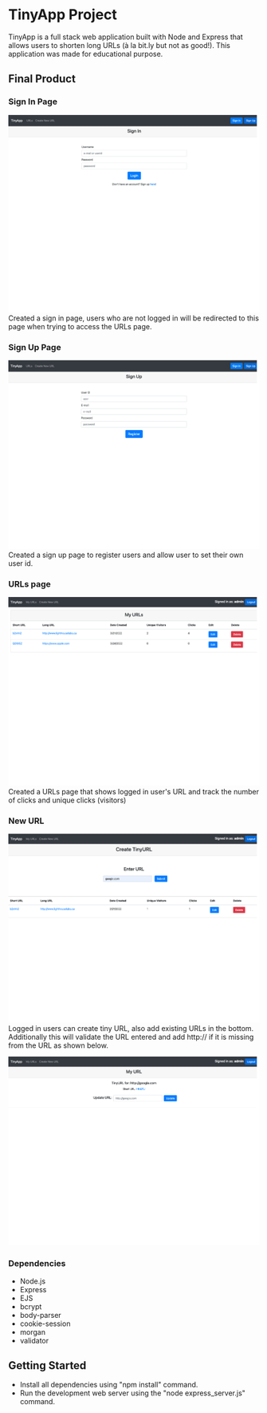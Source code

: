 # TinyApp Project
TinyApp is a full stack web application built with Node and Express that allows users to shorten long URLs (à la bit.ly but not as good!). This application was made for educational purpose.

## Final Product
### Sign In Page
!["Sign in page for TinyApp"](https://github.com/amuliawijaya23/tinyapp/blob/main/docs/tinyapp_signin.png?raw=true)
Created a sign in page, users who are not logged in will be redirected to this page when trying to access the URLs page.

### Sign Up Page
!["Sign Up page for TinyApp"](https://github.com/amuliawijaya23/tinyapp/blob/main/docs/tinyapp_register.png?raw=true)
Created a sign up page to register users and allow user to set their own user id.

### URLs page
!["TinyApp URLs page"](https://github.com/amuliawijaya23/tinyapp/blob/main/docs/tinyapp_urls_new.png?raw=true)
Created a URLs page that shows logged in user's URL and track the number of clicks and unique clicks (visitors)

### New URL
!["TinyApp Create New URL"](https://github.com/amuliawijaya23/tinyapp/blob/main/docs/tinyapp_validateurl1_new.png?raw=true)
Logged in users can create tiny URL, also add existing URLs in the bottom. Additionally this will validate the URL entered and add http:// if it is missing from the URL as shown below.

!["TinyApp Create New URL validator"](https://github.com/amuliawijaya23/tinyapp/blob/main/docs/tinyapp_validateurl2.png?raw=true)





### Dependencies
* Node.js
* Express
* EJS
* bcrypt
* body-parser
* cookie-session
* morgan
* validator

## Getting Started
* Install all dependencies using "npm install" command.
* Run the development web server using the "node express_server.js" command.